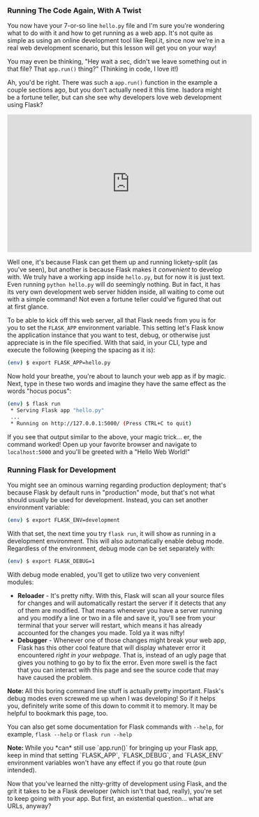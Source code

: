 ### Running The Code Again, With A Twist

You now have your 7-or-so line `hello.py` file and I'm sure you're wondering what to do with it and how to get running as a web app. It's not quite as simple as using an online development tool like Repl.it, since now we're in a real web development scenario, but this lesson will get you on your way!

You may even be thinking, "Hey wait a sec, didn't we leave something out in that file? That `app.run()` thing?" (Thinking in code, I love it!)

Ah, you'd be right. There was such a `app.run()` function in the example a couple sections ago, but you don't actually need it this time. Isadora might be a fortune teller, but can she see why developers love web development using Flask?

<iframe width="560" height="315" src="https://www.youtube.com/embed/rieerSvSYWM" frameborder="0" allow="accelerometer; autoplay; encrypted-media; gyroscope; picture-in-picture" allowfullscreen></iframe>

Well one, it's because Flask can get them up and running lickety-split (as you've seen), but another is because Flask makes it *convenient* to develop with. We truly have a working app inside `hello.py`, but for now it is just text. Even running `python hello.py` will do seemingly nothing. But in fact, it has its very own development web server hidden inside, all waiting to come out with a simple command! Not even a fortune teller could've figured that out at first glance.

To be able to kick off this web server, all that Flask needs from you is for you to set the `FLASK_APP` environment variable. This setting let's Flask know the application instance that you want to test, debug, or otherwise just appreciate is in the file specified. With that said, in your CLI, type and execute the following (keeping the spacing as it is):

```bash
(env) $ export FLASK_APP=hello.py
```

Now hold your breathe, you're about to launch your web app as if by magic. Next, type in these two words and imagine they have the same effect as the words "hocus pocus":

```bash
(env) $ flask run
 * Serving Flask app "hello.py"
 ...
 * Running on http://127.0.0.1:5000/ (Press CTRL+C to quit)
```
If you see that output similar to the above, your magic trick... er, the command worked! Open up your favorite browser and navigate to `localhost:5000` and you'll be greeted with a "Hello Web World!"

### Running Flask for Development

You might see an ominous warning regarding production deployment; that's because Flask by default runs in "production" mode, but that's not what should usually be used for development. Instead, you can set another environment variable:

```bash
(env) $ export FLASK_ENV=development
```

With that set, the next time you try `flask run`, it will show as running in a development environment. This will also automatically enable debug mode. Regardless of the environment, debug mode can be set separately with:

```bash
(env) $ export FLASK_DEBUG=1
```

With debug mode enabled, you'll get to utilize two very convenient modules:

- **Reloader** - It's pretty nifty. With this, Flask will scan all your source files for changes and will automatically restart the server if it detects that any of them are modified. That means whenever you have a server running and you modify a line or two in a file and save it, you'll see from your terminal that your server will restart, which means it has already accounted for the changes you made. Told ya it was nifty!
- **Debugger** - Whenever one of those changes might break your web app, Flask has this other cool feature that will display whatever error it encountered *right in your webpage*. That is, instead of an ugly page that gives you nothing to go by to fix the error. Even more swell is the fact that you can interact with this page and see the source code that may have caused the problem.

<div class="alert alert-warning" role="alert"><strong>Note: </strong>All this boring command line stuff is actually pretty important. Flask's debug modes even screwed me up when I was developing! So if it helps you, definitely write some of this down to commit it to memory. It may be helpful to bookmark this page, too.
</div>

You can also get some documentation for Flask commands with `--help`, for example, `flask --help` or `flask run --help`

<div class="alert alert-warning" role="alert"><strong>Note: </strong>While you *can* still use `app.run()` for bringing up your Flask app, keep in mind that setting `FLASK_APP`, `FLASK_DEBUG`, and `FLASK_ENV` environment variables won't have any effect if you go that route (pun intended).
</div>


Now that you've learned the nitty-gritty of development using Flask, and the grit it takes to be a Flask developer (which isn't that bad, really), you're set to keep going with your app. But first, an existential question... what are URLs, anyway?